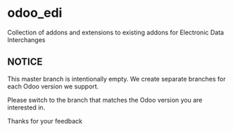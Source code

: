 # odoo_edi
Collection of addons and extensions to existing addons for Electronic Data Interchanges

## NOTICE
This master branch is intentionally empty.
We create separate branches for each Odoo version we support.

Please switch to the branch that matches the Odoo version you are interested in.

Thanks for your feedback
